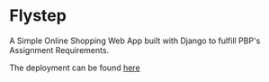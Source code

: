 # Flystep
A Simple Online Shopping Web App built with Django to fulfill PBP's Assignment Requirements.

The deployment can be found [here](https://vincent-valentino-flystep.pbp.cs.ui.ac.id)

